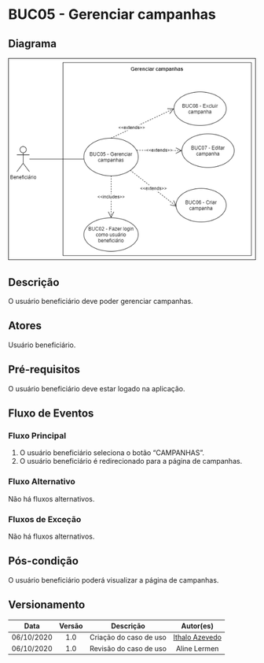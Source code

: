 # BUC05 - Gerenciar campanhas

## Diagrama

![BUC05](../../../../assets/images/casosDeUso/BUC05.png)

## Descrição

O usuário beneficiário deve poder gerenciar campanhas.

## Atores

Usuário beneficiário.

## Pré-requisitos

O usuário beneficiário deve estar logado na aplicação.

## Fluxo de Eventos

### Fluxo Principal

1. O usuário beneficiário seleciona o botão “CAMPANHAS”.
2. O usuário beneficiário é redirecionado para a página de campanhas.

### Fluxo Alternativo

Não há fluxos alternativos.

### Fluxos de Exceção

Não há fluxos alternativos.


## Pós-condição

O usuário beneficiário poderá visualizar a página de campanhas.

## Versionamento

|    Data    | Versão |                        Descrição                         |                            Autor(es)                             |
| :--------: | :----: | :------------------------------------------------------: | :--------------------------------------------------------------: |
| 06/10/2020 | 1.0 | Criação do caso de uso | [Ithalo Azevedo](https://github.com/ithaloazevedo) |
| 06/10/2020 | 1.0 | Revisão do caso de uso | Aline Lermen |
